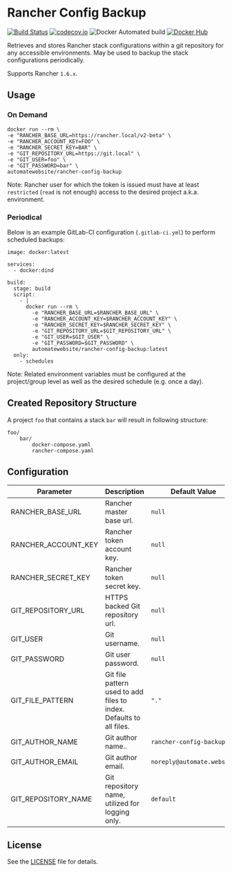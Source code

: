 # Rancher Config Backup

[![Build Status](https://travis-ci.org/automate-website/rancher-config-backup.svg?branch=master)](https://travis-ci.org/automate-website/rancher-config-backup)
[![codecov.io](https://codecov.io/github/automate-website/rancher-config-backup/coverage.svg?branch=master)](https://codecov.io/github/automate-website/rancher-config-backup?branch=master)
![Docker Automated build](https://img.shields.io/docker/automated/automatewebsite/rancher-config-backup.svg)
[![Docker Hub](https://img.shields.io/docker/pulls/automatewebsite/rancher-config-backup.svg)](https://hub.docker.com/r/automatewebsite/rancher-config-backup) 

Retrieves and stores Rancher stack configurations within a git repository for any accessible environments. May be used to backup the stack configurations periodically. 

Supports Rancher `1.6.x`.

## Usage

### On Demand
```
docker run --rm \
-e "RANCHER_BASE_URL=https://rancher.local/v2-beta" \
-e "RANCHER_ACCOUNT_KEY=FOO" \
-e "RANCHER_SECRET_KEY=BAR" \
-e "GIT_REPOSITORY_URL=https://git.local" \
-e "GIT_USER=foo" \
-e "GIT_PASSWORD=bar" \
automatewebsite/rancher-config-backup
```

Note: Rancher user for which the token is issued must have at least `restricted` (`read` is not enough) access to the desired project a.k.a. environment. 

### Periodical

Below is an example GitLab-CI configuration (`.gitlab-ci.yml`) to perform scheduled backups:

```
image: docker:latest

services:
  - docker:dind

build:
  stage: build
  script:
    - |
      docker run --rm \
        -e "RANCHER_BASE_URL=$RANCHER_BASE_URL" \
        -e "RANCHER_ACCOUNT_KEY=$RANCHER_ACCOUNT_KEY" \
        -e "RANCHER_SECRET_KEY=$RANCHER_SECRET_KEY" \
        -e "GIT_REPOSITORY_URL=$GIT_REPOSITORY_URL" \
        -e "GIT_USER=$GIT_USER" \
        -e "GIT_PASSWORD=$GIT_PASSWORD" \
        automatewebsite/rancher-config-backup:latest
  only:
    - schedules
```

Note: Related environment variables must be configured at the project/group level as well as the desired schedule
(e.g. once a day).

## Created Repository Structure

A project `foo` that contains a stack `bar` will result in following structure:

```
foo/
    bar/
        docker-compose.yaml
        rancher-compose.yaml
```

## Configuration

|Parameter|Description|Default Value| 
|---|---|---|
|RANCHER_BASE_URL|Rancher master base url.|`null`|
|RANCHER_ACCOUNT_KEY|Rancher token account key.|`null`|
|RANCHER_SECRET_KEY|Rancher token secret key.|`null`|
|GIT_REPOSITORY_URL|HTTPS backed Git repository url.|`null`|
|GIT_USER|Git username.|`null`|
|GIT_PASSWORD|Git user password.|`null`|
|GIT_FILE_PATTERN|Git file pattern used to add files to index. Defaults to all files.|`"."`|
|GIT_AUTHOR_NAME|Git author name..|`rancher-config-backup`|
|GIT_AUTHOR_EMAIL|Git author email.|`noreply@automate.website`|
|GIT_REPOSITORY_NAME|Git repository name, utilized for logging only.|`default`|


## License

See the [LICENSE](https://github.com/automate-website/rancher-config-backup/blob/master/LICENSE) file for details.
